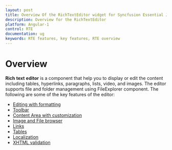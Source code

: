 ```yaml
---
layout: post
title: Overview Of the RichTextEditor widget for Syncfusion Essential JS
description: Overview for the RichTextEditor
platform: Angular-1
control: RTE
documentation: ug
keywords: RTE features, key features, RTE overview 
---
```

 
# Overview

**Rich** **text** **editor** is a component that help you to display or edit the content including tables, hyperlinks, paragraphs, lists, video, and images. The editor supports file and folder management using FileExplorer component. 
The following are some of the key features of the editor:

*	[Editing with formatting](working-with-content#editing-and-formatting)
*	[Toolbar](user-interface#toolbar)
*	[Content Area with customization](working-with-content)
*	[Image and File browser](image-and-file-browser)
*	[Links](working-with-hyperlinks)
*	[Tables](working-with-tables)
*	[Localization](localization)
*	[XHTML validation](xhtml-validation)


